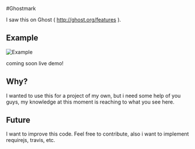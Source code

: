 #Ghostmark

I saw this on Ghost ( http://ghost.org/features ).

## Example

![Example](https://raw.github.com/raymondidema/ghostmark/master/exmample.jpg)

coming soon live demo!

## Why?

I wanted to use this for a project of my own, but i need some help of you guys, my knowledge at this moment is reaching to what you see here.

## Future

I want to improve this code. Feel free to contribute, also i want to implement requirejs, travis, etc.
